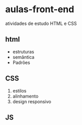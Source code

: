 # aulas-front-end
 atividades de estudo HTML e CSS
## html
- estruturas
- semântica
- Padrões

## CSS

1. estilos
2. alinhamento
3. design responsivo

## JS